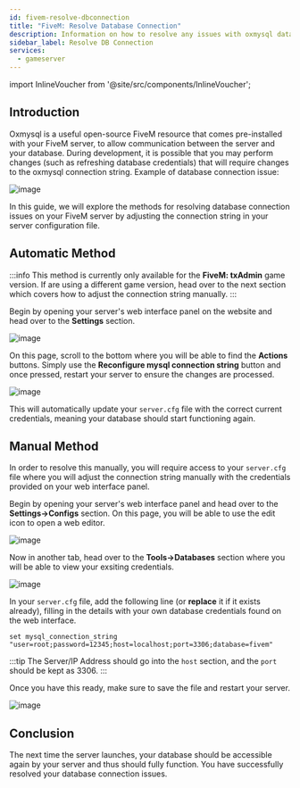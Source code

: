 ```yaml
---
id: fivem-resolve-dbconnection
title: "FiveM: Resolve Database Connection"
description: Information on how to resolve any issues with oxmysql database connection on a FiveM from ZAP-Hosting - ZAP-Hosting.com documentation
sidebar_label: Resolve DB Connection
services:
  - gameserver
---
```


import InlineVoucher from '@site/src/components/InlineVoucher';

## Introduction

Oxmysql is a useful open-source FiveM resource that comes pre-installed with your FiveM server, to allow communication between the server and your database. During development, it is possible that you may perform changes (such as refreshing database credentials) that will require changes to the oxmysql connection string. Example of database connection issue:

![image](https://screensaver01.zap-hosting.com/index.php/s/G5zACEEErfP4EHG/preview)

In this guide, we will explore the methods for resolving database connection issues on your FiveM server by adjusting the connection string in your server configuration file.

<InlineVoucher />

## Automatic Method

:::info
This method is currently only available for the **FiveM: txAdmin** game version. If are using a different game version, head over to the next section which covers how to adjust the connection string manually.
:::

Begin by opening your server's web interface panel on the website and head over to the **Settings** section.

![image](https://screensaver01.zap-hosting.com/index.php/s/DXxNyPXEAEntPHS/preview)

On this page, scroll to the bottom where you will be able to find the **Actions** buttons. Simply use the **Reconfigure mysql connection string** button and once pressed, restart your server to ensure the changes are processed.

![image](https://screensaver01.zap-hosting.com/index.php/s/eZoSBJcbCr7422K/preview)

This will automatically update your `server.cfg` file with the correct current credentials, meaning your database should start functioning again.

## Manual Method

In order to resolve this manually, you will require access to your `server.cfg` file where you will adjust the connection string manually with the credentials provided on your web interface panel.

Begin by opening your server's web interface panel and head over to the **Settings->Configs** section. On this page, you will be able to use the edit icon to open a web editor.

![image](https://screensaver01.zap-hosting.com/index.php/s/pKLwQbeeZsCdqXd/preview)

Now in another tab, head over to the **Tools->Databases** section where you will be able to view your exsiting credentials.

![image](https://screensaver01.zap-hosting.com/index.php/s/7JJgtatLzZRXCDM/preview)

In your `server.cfg` file, add the following line (or **replace** it if it exists already), filling in the details with your own database credentials found on the web interface.

```
set mysql_connection_string "user=root;password=12345;host=localhost;port=3306;database=fivem"
```

:::tip
The Server/IP Address should go into the `host` section, and the `port` should be kept as 3306.
:::

Once you have this ready, make sure to save the file and restart your server.

![image](https://screensaver01.zap-hosting.com/index.php/s/MdanaTBPGLnkQX5/preview)

## Conclusion

The next time the server launches, your database should be accessible again by your server and thus should fully function. You have successfully resolved your database connection issues.



